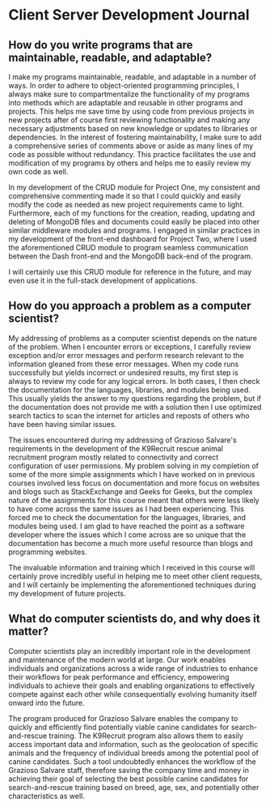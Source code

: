 # Client Server Development Journal

## How do you write programs that are maintainable, readable, and adaptable?

I make my programs maintainable, readable, and adaptable in a number of ways.  In order to adhere to object-oriented programming principles, I always make sure to compartmentalize the functionality of my programs into methods which are adaptable and reusable in other programs and projects.  This helps me save time by using code from previous projects in new projects after of course first reviewing functionality and making any necessary adjustments based on new knowledge or updates to libraries or dependencies.  In the interest of fostering maintainability, I make sure to add a comprehensive series of comments above or aside as many lines of my code as possible without redundancy.  This practice facilitates the use and modification of my programs by others and helps me to easily review my own code as well. 

In my development of the CRUD module for Project One, my consistent and comprehensive commenting made it so that I could quickly and easily modify the code as needed as new project requirements came to light.  Furthermore, each of my functions for the creation, reading, updating and deleting of MongoDB files and documents could easily be placed into other similar middleware modules and programs.  I engaged in similar practices in my development of the front-end dashboard for Project Two, where I used the aforementioned CRUD module to program seamless communication between the Dash front-end and the MongoDB back-end of the program.

I will certainly use this CRUD module for reference in the future, and may even use it in the full-stack development of applications.  

## How do you approach a problem as a computer scientist?

My addressing of problems as a computer scientist depends on the nature of the problem.  When I encounter errors or exceptions, I carefully review exception and/or error messages and perform research relevant to the information gleaned from these error messages.  When my code runs successfully but yields incorrect or undesired results, my first step is always to review my code for any logical errors.  In both cases, I then check the documentation for the languages, libraries, and modules being used.  This usually yields the answer to my questions regarding the problem, but if the documentation does not provide me with a solution then I use optimized search tactics to scan the internet for articles and reposts of others who have been having similar issues.  

The issues encountered during my addressing of Grazioso Salvare's requirements in the development of the K9Recruit rescue animal recruitment program mostly related to connectivity and correct configuration of user permissions.  My problem solving in my completion of some of the more simple assignments which I have worked on in previous courses involved less focus on documentation and more focus on websites and blogs such as StackExchange and Geeks for Geeks, but the complex nature of the assignments for this course meant that others were less likely to have come across the same issues as I had been experiencing.  This forced me to check the documentation for the languages, libraries, and modules being used.  I am glad to have reached the point as a software developer where the issues which I come across are so unique that the documentation has become a much more useful resource than blogs and programming websites. 

The invaluable information and training which I received in this course will certainly prove incredibly useful in helping me to meet other client requests, and I will certainly be implementing the aforementioned techniques during my development of future projects.

## What do computer scientists do, and why does it matter?

Computer scientists play an incredibly important role in the development and maintenance of the modern world at large.  Our work enables individuals and organizations across a wide range of industries to enhance their workflows for peak performance and efficiency, empowering individuals to achieve their goals and enabling organizations to effectively compete against each other while consequentially evolving humanity itself onward into the future.  

The program produced for Grazioso Salvare enables the company to quickly and efficiently find potentially viable canine candidates for search-and-rescue training.  The K9Recruit program also allows them to easily access important data and information, such as the geolocation of specific animals and the frequency of individual breeds among the potential pool of canine candidates.  Such a tool undoubtedly enhances the workflow of the Grazioso Salvare staff, therefore saving the company time and money in achieving their goal of selecting the best possible canine candidates for search-and-rescue training based on breed, age, sex, and potentially other characteristics as well.

